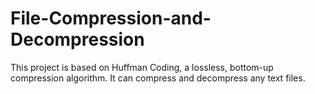 # File-Compression-and-Decompression
This project is based on Huffman Coding, a lossless, bottom-up compression algorithm. It can compress and decompress any text files.
